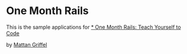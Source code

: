 # One Month Rails

This is the sample applications for
[* One Month Rails: Teach Yourself to Code](http://onemonthrails.com)

by [Mattan Griffel](http://mattangriffel.com)
